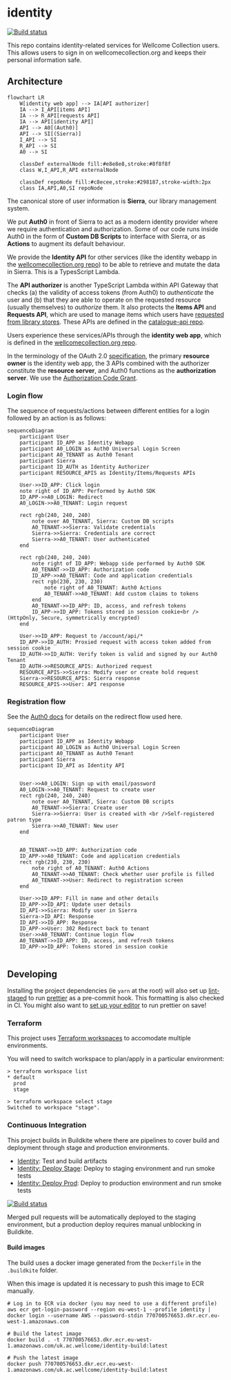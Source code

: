 # identity

[![Build status](https://badge.buildkite.com/965e1197af1ac22887636ef8cbd4b5bba98e7ab656e42fa574.svg?branch=main)](https://buildkite.com/wellcomecollection/identity)

This repo contains identity-related services for Wellcome Collection users.
This allows users to sign in on wellcomecollection.org and keeps their personal information safe.



## Architecture

```mermaid
flowchart LR
    W[identity web app] --> IA[API authorizer]
    IA --> I_API[items API]
    IA --> R_API[requests API]
    IA --> API[identity API]
    API --> A0[(Auth0)]
    API --> SI[(Sierra)]
    I_API --> SI
    R_API --> SI
    A0 --> SI

    classDef externalNode fill:#e8e8e8,stroke:#8f8f8f
    class W,I_API,R_API externalNode

    classDef repoNode fill:#c8ecee,stroke:#298187,stroke-width:2px
    class IA,API,A0,SI repoNode
```

The canonical store of user information is **Sierra**, our library management system.

We put **Auth0** in front of Sierra to act as a modern identity provider where we require authentication and authorization. Some of our code runs inside Auth0 in the form of **Custom DB Scripts** to interface with Sierra, or as **Actions** to augment its default behaviour.

We provide the **Identity API** for other services (like the identity webapp in the [wellcomecollection.org repo](https://github.com/wellcomecollection/wellcomecollection.org)) to be able to retrieve and mutate the data in Sierra. This is a TypesScript Lambda.

The **API authorizer** is another TypeScript Lambda within API Gateway that checks (a) the validity of access tokens (from Auth0) to _authenticate_ the user and (b) that they are able to operate on the requested resource (usually themselves) to _authorize_ them. It also protects the **Items API** and **Requests API**, which are used to manage items which users have [requested from library stores][stores]. These APIs are defined in the [catalogue-api repo][api]. 

Users experience these services/APIs through the **identity web app**, which is defined in the [wellcomecollection.org repo](https://github.com/wellcomecollection/wellcomecollection.org).

In the terminology of the OAuth 2.0 [specification](https://datatracker.ietf.org/doc/html/rfc6749), the primary **resource owner** is the identity web app, the 3 APIs combined with the authorizer constitute the **resource server**, and Auth0 functions as the **authorization server**. We use the [Authorization Code Grant](https://auth0.com/docs/get-started/authentication-and-authorization-flow/authorization-code-flow).

[stores]: https://wellcomecollection.org/pages/X_2eexEAACQAZLBi
[api]: https://github.com/wellcomecollection/catalogue-api

### Login flow
The sequence of requests/actions between different entities for a login followed by an action is as follows:
```mermaid
sequenceDiagram
    participant User
    participant ID_APP as Identity Webapp
    participant A0_LOGIN as Auth0 Universal Login Screen
    participant A0_TENANT as Auth0 Tenant
    participant Sierra
    participant ID_AUTH as Identity Authorizer
    participant RESOURCE_APIS as Identity/Items/Requests APIs

    User->>ID_APP: Click login
    note right of ID_APP: Performed by Auth0 SDK
    ID_APP->>A0_LOGIN: Redirect
    A0_LOGIN->>A0_TENANT: Login request

    rect rgb(240, 240, 240)
        note over A0_TENANT, Sierra: Custom DB scripts
        A0_TENANT->>Sierra: Validate credentials
        Sierra->>Sierra: Credentials are correct
        Sierra->>A0_TENANT: User authenticated
    end

    rect rgb(240, 240, 240)
        note right of ID_APP: Webapp side performed by Auth0 SDK
        A0_TENANT->>ID_APP: Authorization code
        ID_APP->>A0_TENANT: Code and application credentials
        rect rgb(230, 230, 230)
            note right of A0_TENANT: Auth0 Actions
            A0_TENANT->>A0_TENANT: Add custom claims to tokens
        end
        A0_TENANT->>ID_APP: ID, access, and refresh tokens
        ID_APP->>ID_APP: Tokens stored in session cookie<br />(HttpOnly, Secure, symmetrically encrypted)
    end

    User->>ID_APP: Request to /account/api/*
    ID_APP->>ID_AUTH: Proxied request with access token added from session cookie
    ID_AUTH->>ID_AUTH: Verify token is valid and signed by our Auth0 Tenant
    ID_AUTH->>RESOURCE_APIS: Authorized request
    RESOURCE_APIS->>Sierra: Modify user or create hold request
    Sierra->>RESOURCE_APIS: Sierra response
    RESOURCE_APIS->>User: API response
```

### Registration flow
See the [Auth0 docs](https://auth0.com/docs/customize/actions/flows-and-triggers/login-flow/redirect-with-actions#overview) for details on the redirect flow used here.

```mermaid
sequenceDiagram
    participant User
    participant ID_APP as Identity Webapp
    participant A0_LOGIN as Auth0 Universal Login Screen
    participant A0_TENANT as Auth0 Tenant
    participant Sierra
    participant ID_API as Identity API


    User->>A0_LOGIN: Sign up with email/password
    A0_LOGIN->>A0_TENANT: Request to create user
    rect rgb(240, 240, 240)
        note over A0_TENANT, Sierra: Custom DB scripts
        A0_TENANT->>Sierra: Create user
        Sierra->>Sierra: User is created with <br />Self-registered patron type
        Sierra->>A0_TENANT: New user
    end

   
    A0_TENANT->>ID_APP: Authorization code
    ID_APP->>A0_TENANT: Code and application credentials
    rect rgb(230, 230, 230)
        note right of A0_TENANT: Auth0 Actions
        A0_TENANT->>A0_TENANT: Check whether user profile is filled
        A0_TENANT->>User: Redirect to registration screen
    end

    User->>ID_APP: Fill in name and other details
    ID_APP->>ID_API: Update user details
    ID_API->>Sierra: Modify user in Sierra
    Sierra->ID_API: Response
    ID_API->>ID_APP: Response
    ID_APP->>User: 302 Redirect back to tenant
    User->>A0_TENANT: Continue login flow
    A0_TENANT->>ID_APP: ID, access, and refresh tokens
    ID_APP->>ID_APP: Tokens stored in session cookie


```


## Developing

Installing the project dependencies (ie `yarn` at the root) will also set up [lint-staged](https://github.com/okonet/lint-staged) to run [prettier](https://prettier.io/) as a pre-commit hook. This formatting is also checked in CI. You might also want to [set up your editor](https://prettier.io/docs/en/editors.html) to run prettier on save!

### Terraform

This project uses [Terraform workspaces](https://www.terraform.io/docs/language/state/workspaces.html) to accomodate multiple environments.

You will need to switch workspace to plan/apply in a particular environment:

```
> terraform workspace list
* default
  prod
  stage

> terraform workspace select stage
Switched to workspace "stage".
```

### Continuous Integration

This project builds in Buildkite where there are pipelines to cover build and deployment through stage and production environments.

- [Identity](https://buildkite.com/wellcomecollection/identity): Test and build artifacts
- [Identity: Deploy Stage](https://buildkite.com/wellcomecollection/identity-deploy-stage): Deploy to staging environment and run smoke tests
- [Identity: Deploy Prod](https://buildkite.com/wellcomecollection/identity-deploy-prod): Deploy to production environment and run smoke tests

[![Build status](https://badge.buildkite.com/965e1197af1ac22887636ef8cbd4b5bba98e7ab656e42fa574.svg?branch=main)](https://buildkite.com/wellcomecollection/identity)

Merged pull requests will be automatically deployed to the staging environment, but a production deploy requires manual unblocking in Buildkite.

#### Build images

The build uses a docker image generated from the `Dockerfile` in the `.buildkite` folder.

When this image is updated it is necessary to push this image to ECR manually.

```
# Log in to ECR via docker (you may need to use a different profile)
aws ecr get-login-password --region eu-west-1 --profile identity | docker login --username AWS --password-stdin 770700576653.dkr.ecr.eu-west-1.amazonaws.com

# Build the latest image
docker build . -t 770700576653.dkr.ecr.eu-west-1.amazonaws.com/uk.ac.wellcome/identity-build:latest

# Push the latest image
docker push 770700576653.dkr.ecr.eu-west-1.amazonaws.com/uk.ac.wellcome/identity-build:latest
```
